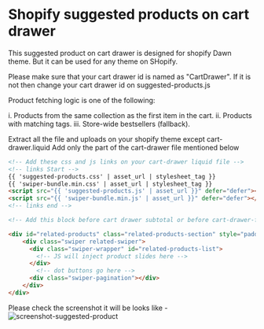 # Shopify suggested products on cart drawer

This suggested product on cart drawer is designed for shopify Dawn theme.
But it can be used for any theme on SHopify.

Please make sure that your cart drawer id is named as "CartDrawer".
If it is not then change your cart drawer id on suggested-products.js

Product fetching logic is one of the following:

i. Products from the same collection as the first item in the cart.
ii. Products with matching tags.
iii. Store-wide bestsellers (fallback).

Extract all the file and uploads on your shopify theme except cart-drawer.liquid
Add only the part of the cart-drawer file mentioned below

```html
<!-- Add these css and js links on your cart-drawer liquid file -->
<!-- links Start -->
{{ 'suggested-products.css' | asset_url | stylesheet_tag }}
{{ 'swiper-bundle.min.css' | asset_url | stylesheet_tag }}
<script src="{{ 'suggested-products.js' | asset_url }}" defer="defer"></script>
<script src="{{ 'swiper-bundle.min.js' | asset_url }}" defer="defer"></script>
<!-- links end -->

<!-- Add this block before cart drawer subtotal or before cart-drawer-footer   -->

<div id="related-products" class="related-products-section" style="padding: 20px;">
    <div class="swiper related-swiper">
      <div class="swiper-wrapper" id="related-products-list">
        <!-- JS will inject product slides here -->
      </div>
        <!-- dot buttons go here -->
      <div class="swiper-pagination"></div>
    </div>
</div>
```
Please check the screenshot it will be looks like -
![screenshot-suggested-product](https://github.com/user-attachments/assets/bba0e492-6860-46fe-967c-45d77eaf2b0e)
